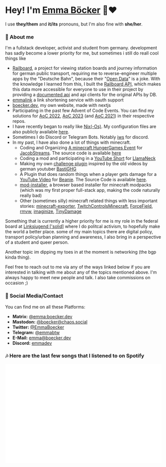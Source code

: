 # Hey! I'm [Emma Böcker](https://www.boecker.dev) 💜♥️
 I use **they/them** and **it/its** pronouns, but I'm also fine with **she/her**.

### 👤 About me
I'm a fullstack developer, activist and student from germany. development has sadly become a lower priority for me, but sometimes i still do reall cool things like
- [Railboard](https://github.com/emmaboecker/railboard), a project for viewing station boards and journey information for german public transport, requiring me to reverse-engineer multiple apps by the "Deutsche Bahn", because their "[Open Data](https://data.deutschebahn.com/)" is a joke. With the knowledge I learned from this, I built the [Railboard API](https://github.com/emmaboecker/railboard-api), which makes this data more accessible for everyone to use in their project by providing a [documented api](https://api.rail.boecker.dev/docs) and api clients for the original APIs by DB.
- [emmalink](https://github.com/emmaboecker/emmalink) a link shortening service with oauth support
- [boecker.dev](https://boecker.dev), my own website, made with nextjs
- Participating in the past few Advent of Code Events. You can find my solutions for [AoC 2022](https://github.com/emmaboecker/aoc-2022), [AoC 2023](https://github.com/emmaboecker/aoc-2023) (and [AoC 2021](https://github.com/emmaboecker/aoc-2021)) in their respective repos.
- I have recently began to really like [Nix(-Os)](https://nixos.org/). My configuration files are also publicly available [here](https://github.com/emmaboecker/dotfiles).
- Sometimes I do Discord or Telegram Bots. Notably [iws](https://github.com/emmaboecker/iws-rs) for discord.
- In my past, I have also done a lot of things with minecraft.
    - Coding and Organizing [A minecraft HungerGames Event](https://www.youtube.com/watch?v=9MaMhAUm1as) for [JacobStreams](https://www.twitch.tv/jacobstreams). The source code is available [here](https://github.com/emmaboecker/hungergames)
    - Coding a mod and participating in a [YouTube Short](https://www.youtube.com/shorts/iyJPhjK6d4w) for [LlamaNeck](https://www.youtube.com/@LlamaSticks)
    - Making my own [challenge plugin](https://github.com/StckOverflwNet/StckUtils) inspired by the old videos by german youtuber [BastiGHG](https://www.youtube.com/@BastiGHG)
    - A Plugin that does random things when a player gets damage for a [YouTube Video](https://www.youtube.com/watch?v=15uUMJGuQFw) for [Beanie](https://www.youtube.com/@HighBeanie). The Source Code is available [here](https://github.com/emmaboecker/Heart).
    - [mod-installer](https://github.com/emmaboecker/mod-installer), a browser based installer for minecraft modpacks (which was my first proper full-stack app, making the code naturally really bad)
    - Other (sometimes silly) minecraft related things with less important stories: [minecraft-exporter](https://github.com/emmaboecker/minecraft-exporter), [TwitchControlsMinecraft](https://github.com/emmaboecker/TwitchControlsMinecraft), [ForceField](https://github.com/emmaboecker/ForceField), [rmvw](https://github.com/emmaboecker/rmvw), [imaginize](https://github.com/emmaboecker/imaginize), [TinyDamage](https://github.com/emmaboecker/TinyDamage)
 
Something that is currently a higher priority for me is my role in the federal board at [Linksjugend \['solid\]](https://www.linksjugend-solid.de/) where I do politcal activism, to hopefully make the world a better place. some of my main topics there are digital policy, transport policy/urban planning and awareness, I also bring in a perspective of a student and queer person. 

Another topic im dipping my toes in at the moment is networking (the bgp kinda thing).

Feel free to reach out to me via any of the ways linked below if you are interested in talking with me about any of the topics mentioned above. I'm always happy to meet new people and talk. I also take commissions on occasion ;)

### 👀 Social Media/Contact
You can find me on all these Platforms:

- **Matrix:** [@emma:boecker.dev](https://matrix.to/#/@emma:boecker.dev)
- **Mastodon:** <a rel="me" href="https://chaos.social/@boecker">[@boecker@chaos.social](https://chaos.social/@boecker)</a>
- **Twitter:** [@EmmaBoecker](https://twitter.com/EmmaBoecker)
- **Telegram:** [@emmabtw](https://t.me/emmabtw)
- **E-Mail:** [emma@boecker.dev](mailto:emma@boecker.dev)
- **Discord:** [emmadev](https://discord.com/users/816989010836717599)

### 🎶 Here are the last few songs that I listened to on Spotify 

![Spotify Stats](https://github.com/emmaboecker/emmaboecker/blob/main/github-metrics.svg)

